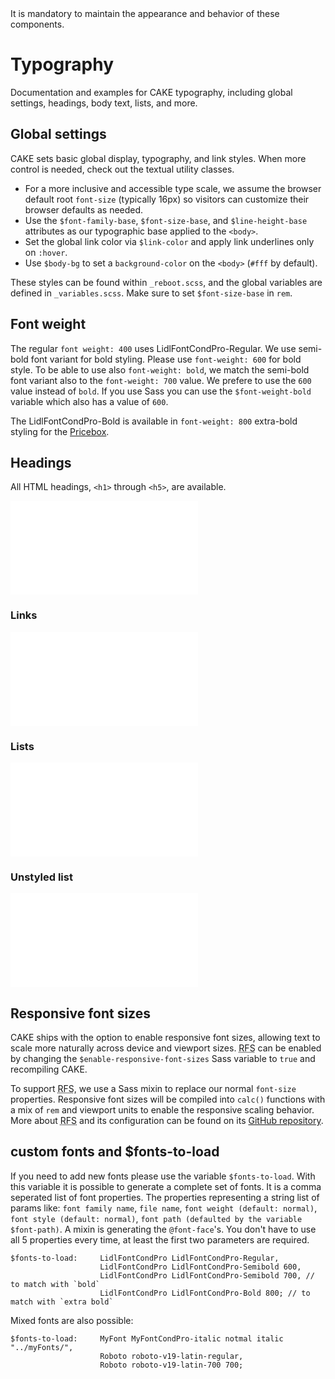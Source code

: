 <AlertWarning alertHeadline="Not modifiable">
 It is mandatory to maintain the appearance and behavior of these components.
</AlertWarning>

# Typography

Documentation and examples for CAKE typography, including global settings, headings, body text, lists, and more.

## Global settings

CAKE sets basic global display, typography, and link styles. When more control is needed, check out the textual utility classes.

* For a more inclusive and accessible type scale, we assume the browser default root `font-size` (typically 16px) so visitors can customize their browser defaults as needed.
* Use the `$font-family-base`, `$font-size-base`, and `$line-height-base` attributes as our typographic base applied to the `<body>`.
* Set the global link color via `$link-color` and apply link underlines only on `:hover`.
* Use `$body-bg` to set a `background-color` on the `<body>` (`#fff` by default).

These styles can be found within `_reboot.scss`, and the global variables are defined in `_variables.scss`. Make sure to set `$font-size-base` in `rem`.

## Font weight

The regular `font weight: 400` uses LidlFontCondPro-Regular. We use semi-bold font variant for bold styling. Please use `font-weight: 600` for bold style. To be able to use also `font-weight: bold`, we match the semi-bold font variant also to the `font-weight: 700` value. We prefere to use the `600` value instead of `bold`. If you use Sass you can use the `$font-weight-bold` variable which also has a value of `600`.

The LidlFontCondPro-Bold is available in `font-weight: 800` extra-bold styling for the [Pricebox](../Pricebox/Pricebox).

## Headings

All HTML headings, `<h1>` through `<h5>`, are available.

![TypographyHeadlines](examples/TypographyHeadlines.html)

### Links

<ContentRack
    fields='
        "preview": {
            "src": "examples/TypographyLinks.html",
            "type": "link"
        },
        "<html>":{
            "src": "examples/TypographyLinks.html",
            "type": "content",
            "selector": "#app"
        }
    '
 />

![TypographyLinks](examples/TypographyLinks.html)

### Lists

<ContentRack
    fields='
        "preview": {
            "src": "examples/TypographyLists.html",
            "type": "link"
        },
        "<html>":{
            "src": "examples/TypographyLists.html",
            "type": "content",
            "selector": "#app"
        }
    '
 />

![TypographyLists](examples/TypographyLists.html)

### Unstyled list

<ContentRack
    fields='
        "preview": {
            "src": "examples/TypographyListsUnstyled.html",
            "type": "link"
        },
        "<html>":{
            "src": "examples/TypographyListsUnstyled.html",
            "type": "content",
            "selector": "#app"
        }
    '
 />

![TypographyListsUnstyled](examples/TypographyListsUnstyled.html)


## Responsive font sizes

CAKE ships with the option to enable responsive font sizes, allowing text to scale more naturally across device and viewport sizes. <abbr title="Responsive font sizes">RFS</abbr> can be enabled by changing the `$enable-responsive-font-sizes` Sass variable to `true` and recompiling CAKE.

To support <abbr title="Responsive font sizes">RFS</abbr>, we use a Sass mixin to replace our normal `font-size` properties. Responsive font sizes will be compiled into `calc()` functions with a mix of `rem` and viewport units to enable the responsive scaling behavior. More about <abbr title="Responsive font sizes">RFS</abbr> and its configuration can be found on its [GitHub repository](https://github.com/twbs/rfs).

## custom fonts and $fonts-to-load

If you need to add new fonts please use the variable `$fonts-to-load`. With this variable it is possible to generate a complete set of fonts. It is a comma seperated list of font properties. The properties representing a string list of params like: `font family name`, `file name`, `font weight (default: normal)`, `font style (default: normal)`, `font path (defaulted by the variable $font-path)`. A mixin is generating the `@font-face`'s. You don't have to use all 5 properties every time, at least the first two parameters are required.

    $fonts-to-load:     LidlFontCondPro LidlFontCondPro-Regular,
                        LidlFontCondPro LidlFontCondPro-Semibold 600,
                        LidlFontCondPro LidlFontCondPro-Semibold 700, // to match with `bold`
                        LidlFontCondPro LidlFontCondPro-Bold 800; // to match with `extra bold`

Mixed fonts are also possible:

    $fonts-to-load:     MyFont MyFontCondPro-italic notmal italic "../myFonts/",
                        Roboto roboto-v19-latin-regular,
                        Roboto roboto-v19-latin-700 700;
